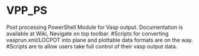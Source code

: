 # VPP_PS
Post processing PowerShell Module for Vasp output. 
Documentation is available at Wiki, Nevigate on top toolbar.
#Scripts for converting vasprun.xml/LOCPOT into plane and plottable data formats are on the way.
#Scripts are to allow users take full control of their vasp output data.
